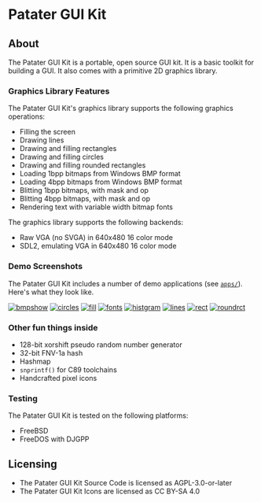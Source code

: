 # Patater GUI Kit

## About

The Patater GUI Kit is a portable, open source GUI kit. It is a basic toolkit
for building a GUI. It also comes with a primitive 2D graphics library.

### Graphics Library Features

The Patater GUI Kit's graphics library supports the following graphics
operations:

- Filling the screen
- Drawing lines
- Drawing and filling rectangles
- Drawing and filling circles
- Drawing and filling rounded rectangles
- Loading 1bpp bitmaps from Windows BMP format
- Loading 4bpp bitmaps from Windows BMP format
- Blitting 1bpp bitmaps, with mask and op
- Blitting 4bpp bitmaps, with mask and op
- Rendering text with variable width bitmap fonts

The graphics library supports the following backends:

- Raw VGA (no SVGA) in 640x480 16 color mode
- SDL2, emulating VGA in 640x480 16 color mode

### Demo Screenshots

The Patater GUI Kit includes a number of demo applications (see
[`apps/`](apps)). Here's what they look like.

[![bmpshow](images/bmpshow.bmp "bmpshow")](apps/bmpshow/)
[![circles](images/circles.bmp "circles")](apps/circles/)
[![fill](images/fill.bmp "fill")](apps/fill/)
[![fonts](images/fonts.bmp "fonts")](apps/fonts/)
[![histgram](images/histgram.bmp "histgram")](apps/histgram/)
[![lines](images/lines.bmp "lines")](apps/lines/)
[![rect](images/rect.bmp "rect")](apps/rect/)
[![roundrct](images/roundrct.bmp "roundrct")](apps/roundrct/)

### Other fun things inside

- 128-bit xorshift pseudo random number generator
- 32-bit FNV-1a hash
- Hashmap
- `snprintf()` for C89 toolchains
- Handcrafted pixel icons

### Testing

The Patater GUI Kit is tested on the following platforms:

- FreeBSD
- FreeDOS with DJGPP

## Licensing

- The Patater GUI Kit Source Code is licensed as AGPL-3.0-or-later
- The Patater GUI Kit Icons are licensed as CC BY-SA 4.0
